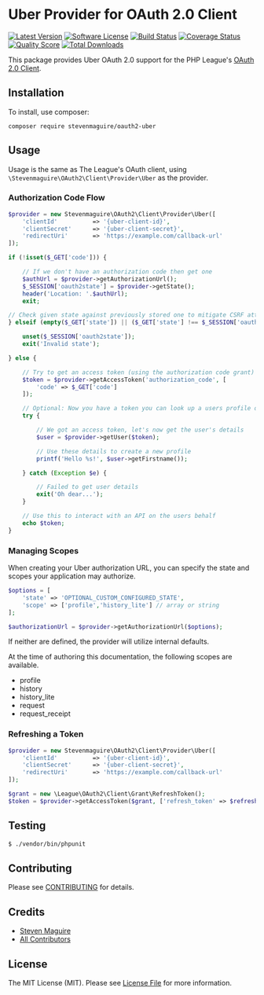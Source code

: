 # Uber Provider for OAuth 2.0 Client
[![Latest Version](https://img.shields.io/github/release/stevenmaguire/oauth2-uber.svg?style=flat-square)](https://github.com/stevenmaguire/oauth2-uber/releases)
[![Software License](https://img.shields.io/badge/license-MIT-brightgreen.svg?style=flat-square)](LICENSE.md)
[![Build Status](https://img.shields.io/travis/stevenmaguire/oauth2-uber/master.svg?style=flat-square)](https://travis-ci.org/stevenmaguire/oauth2-uber)
[![Coverage Status](https://img.shields.io/scrutinizer/coverage/g/stevenmaguire/oauth2-uber.svg?style=flat-square)](https://scrutinizer-ci.com/g/stevenmaguire/oauth2-uber/code-structure)
[![Quality Score](https://img.shields.io/scrutinizer/g/stevenmaguire/oauth2-uber.svg?style=flat-square)](https://scrutinizer-ci.com/g/stevenmaguire/oauth2-uber)
[![Total Downloads](https://img.shields.io/packagist/dt/stevenmaguire/oauth2-uber.svg?style=flat-square)](https://packagist.org/packages/stevenmaguire/oauth2-uber)

This package provides Uber OAuth 2.0 support for the PHP League's [OAuth 2.0 Client](https://github.com/thephpleague/oauth2-client).

## Installation

To install, use composer:

```
composer require stevenmaguire/oauth2-uber
```

## Usage

Usage is the same as The League's OAuth client, using `\Stevenmaguire\OAuth2\Client\Provider\Uber` as the provider.

### Authorization Code Flow

```php
$provider = new Stevenmaguire\OAuth2\Client\Provider\Uber([
    'clientId'          => '{uber-client-id}',
    'clientSecret'      => '{uber-client-secret}',
    'redirectUri'       => 'https://example.com/callback-url'
]);

if (!isset($_GET['code'])) {

    // If we don't have an authorization code then get one
    $authUrl = $provider->getAuthorizationUrl();
    $_SESSION['oauth2state'] = $provider->getState();
    header('Location: '.$authUrl);
    exit;

// Check given state against previously stored one to mitigate CSRF attack
} elseif (empty($_GET['state']) || ($_GET['state'] !== $_SESSION['oauth2state'])) {

    unset($_SESSION['oauth2state']);
    exit('Invalid state');

} else {

    // Try to get an access token (using the authorization code grant)
    $token = $provider->getAccessToken('authorization_code', [
        'code' => $_GET['code']
    ]);

    // Optional: Now you have a token you can look up a users profile data
    try {

        // We got an access token, let's now get the user's details
        $user = $provider->getUser($token);

        // Use these details to create a new profile
        printf('Hello %s!', $user->getFirstname());

    } catch (Exception $e) {

        // Failed to get user details
        exit('Oh dear...');
    }

    // Use this to interact with an API on the users behalf
    echo $token;
}
```

### Managing Scopes

When creating your Uber authorization URL, you can specify the state and scopes your application may authorize.

```php
$options = [
    'state' => 'OPTIONAL_CUSTOM_CONFIGURED_STATE',
    'scope' => ['profile','history_lite'] // array or string
];

$authorizationUrl = $provider->getAuthorizationUrl($options);
```
If neither are defined, the provider will utilize internal defaults.

At the time of authoring this documentation, the following scopes are available.

- profile
- history
- history_lite
- request
- request_receipt

### Refreshing a Token

```php
$provider = new Stevenmaguire\OAuth2\Client\Provider\Uber([
    'clientId'          => '{uber-client-id}',
    'clientSecret'      => '{uber-client-secret}',
    'redirectUri'       => 'https://example.com/callback-url'
]);

$grant = new \League\OAuth2\Client\Grant\RefreshToken();
$token = $provider->getAccessToken($grant, ['refresh_token' => $refreshToken]);
```

## Testing

``` bash
$ ./vendor/bin/phpunit
```

## Contributing

Please see [CONTRIBUTING](https://github.com/stevenmaguire/oauth2-uber/blob/master/CONTRIBUTING.md) for details.


## Credits

- [Steven Maguire](https://github.com/stevenmaguire)
- [All Contributors](https://github.com/stevenmaguire/oauth2-uber/contributors)


## License

The MIT License (MIT). Please see [License File](https://github.com/stevenmaguire/oauth2-uber/blob/master/LICENSE) for more information.
